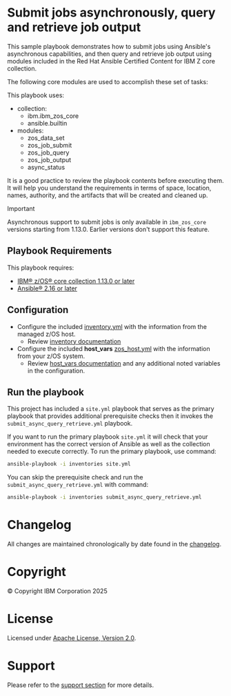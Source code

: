 # Submit jobs asynchronously, query and retrieve job output
This sample playbook demonstrates how to submit jobs using Ansible's asynchronous
capabilities, and then query and retrieve job output using modules included in
the Red Hat Ansible Certified  Content for IBM Z core collection.

The following core modules are used to accomplish these set of tasks:

This playbook uses:
  - collection:
    - ibm.ibm_zos_core
    - ansible.builtin
  - modules:
    - zos_data_set
    - zos_job_submit
    - zos_job_query
    - zos_job_output
    - async_status

It is a good practice to review the playbook contents before executing
them. It will help you understand the requirements in terms of space, location,
names, authority, and the artifacts that will be created and cleaned up.

> [!IMPORTANT]
> Asynchronous support to submit jobs is only available in `ibm_zos_core`
> versions starting from 1.13.0. Earlier versions don't support this
> feature.

## Playbook Requirements
This playbook requires:

- [IBM® z/OS® core collection 1.13.0 or later](https://galaxy.ansible.com/ibm/ibm_zos_core)
- [Ansible® 2.16 or later](https://docs.ansible.com/ansible/latest/installation_guide/intro_installation.html)

## Configuration
- Configure the included [inventory.yml](inventories/inventory.yml) with the
  information from the managed z/OS host.
  - Review [inventory documentation](../../../docs/share/zos_core/configure_inventory.md)
- Configure the included **host_vars** [zos_host.yml](inventories/host_vars/zos_host.yml)
  with the information from your z/OS system.
  - Review [host_vars documentation](../../../docs/share/zos_core/configure_host_vars.md)
    and any additional noted variables in the configuration.

## Run the playbook
This project has included a `site.yml` playbook that serves as the primary playbook
that provides additional prerequisite checks then it invokes the `submit_async_query_retrieve.yml`
playbook.

If you want to run the primary playbook `site.yml` it will check that your environment
has the correct version of Ansible as well as the collection needed to execute
correctly. To run the primary playbook, use command:

```bash
ansible-playbook -i inventories site.yml
```

You can skip the prerequisite check and run the `submit_async_query_retrieve.yml` with
command:

```bash
ansible-playbook -i inventories submit_async_query_retrieve.yml
```

# Changelog
All changes are maintained chronologically by date found in the
[changelog](changelog.yml).

# Copyright
© Copyright IBM Corporation 2025

# License
Licensed under [Apache License,
Version 2.0](https://opensource.org/licenses/Apache-2.0).

# Support
Please refer to the [support section](../../../README.md#support) for more
details.
